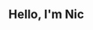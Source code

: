 ## Hello, I'm Nic

<!--
**NicoUnd/NicoUnd** is a ✨ _special_ ✨ repository because its `README.md` (this file) appears on your GitHub profile.

Here are some ideas to get you started:

- 🎓 Undergraduate in Computer Science @ University of Cambridge
- 🎮 Aspiring Game Developer | Passionate Programmer
- 🚀 Latest Release: Cadence on Steam – Check out my latest game, Cadence, a rhythmic souls-like boss-rush game where you have to master the rhythm to defeat bosses that move to the beat of the music!

Welcome to my GitHub profile! I'm currently studying Computer Science at the University of Cambridge, where I dive into the theory and application of computation, algorithms, and software design. I'm an aspiring game developer with a deep interest in creating immersive, interactive experiences that bring stories to life. Here, you'll find a mix of personal projects, coursework, and game development experiments that highlight my journey and skills.

🌟 Areas of Interest
Game Development: Working on small games, and building a strong foundation in C#, Unity, and Godot.
Computer Graphics: Exploring the intricacies of rendering, shaders, and visual effects.
AI and Algorithms: Building smarter, more adaptive game characters and mechanics, with an eye toward procedural generation.
Software Engineering: Developing clean, efficient code and learning best practices for scalable and maintainable applications.

🛠️ Technical Skills
Languages: C++, C#, Python, Java
Game Engines: Unity, Godot
Tools: Git, Blender, Photoshop, Illustrator
Frameworks: OpenGL

📫 Connect With Me
LinkedIn – Nicholas Galvez
Email: nj.galvez@yahoo.co.uk
-->
